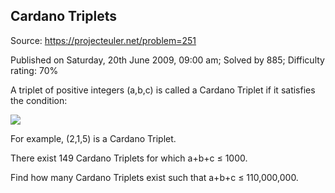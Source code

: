 Cardano Triplets
----------------

Source: https://projecteuler.net/problem=251

Published on Saturday, 20th June 2009, 09:00 am; Solved by 885;
Difficulty rating: 70%

A triplet of positive integers (a,b,c) is called a Cardano Triplet if it
satisfies the condition:

![](project/images/p251_cardano.gif)

For example, (2,1,5) is a Cardano Triplet.

There exist 149 Cardano Triplets for which a+b+c ≤ 1000.

Find how many Cardano Triplets exist such that a+b+c ≤ 110,000,000.
